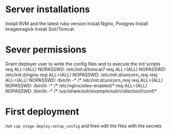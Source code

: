 # Server installations
Install RVM and the latest ruby version
Install Nginx, Postgres
Install Imagemagick
Install Solr/Tomcat
# Sever permissions
Grant deployer user to write the config files and to execute the init scripts
    resj ALL=(ALL) NOPASSWD: /etc/init.d/tomcat7
    resj ALL=(ALL) NOPASSWD: /etc/init.d/nginx
    resj ALL=(ALL) NOPASSWD: /etc/init.d/unicorn_resj
    resj ALL=(ALL) NOPASSWD: /bin/ln -* /* /etc/init.d/unicorn_resj
    resj ALL=(ALL) NOPASSWD: /bin/ln -* /* /etc/nginx/sites-enabled/*
    resj ALL=(ALL) NOPASSWD: /bin/ln -* /* /usr/share/solr/example/solr/collection1/conf/*

# First deployment
run `cap stage deploy:setup_config` and then edit the files with the secrets